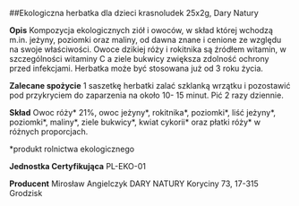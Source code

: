 ##Ekologiczna herbatka dla dzieci krasnoludek 25x2g, Dary Natury

**Opis** Kompozycja ekologicznych ziół i owoców, w skład której wchodzą m.in. jeżyny, poziomki oraz maliny, od dawna znane i cenione ze względu na swoje właściwości. Owoce dzikiej róży i rokitnika są źródłem witamin, w szczególności witaminy C a ziele bukwicy zwiększa zdolność ochrony przed infekcjami. Herbatka może być stosowana już od 3 roku życia.

**Zalecane spożycie** 1 saszetkę herbatki zalać szklanką wrzątku i pozostawić pod przykryciem do zaparzenia na około 10- 15 minut. Pić 2 razy dziennie.

**Skład** Owoc róży\* 21%, owoc jeżyny\*, rokitnika\*, poziomki\*, liść jeżyny\*, poziomki\*, maliny\*, ziele bukwicy\*, kwiat cykorii\* oraz płatki róży\* w różnych proporcjach.

\*produkt rolnictwa ekologicznego

**Jednostka Certyfikująca** PL-EKO-01

**Producent** Mirosław Angielczyk DARY NATURY
Koryciny 73, 17-315 Grodzisk
